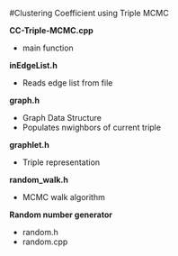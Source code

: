 #Clustering Coefficient using Triple MCMC

**CC-Triple-MCMC.cpp**
- main function

**inEdgeList.h**
- Reads edge list from file

**graph.h**
- Graph Data Structure
- Populates nwighbors of current triple

**graphlet.h**
- Triple representation

**random_walk.h**
- MCMC walk algorithm

**Random number generator**
- random.h
- random.cpp
